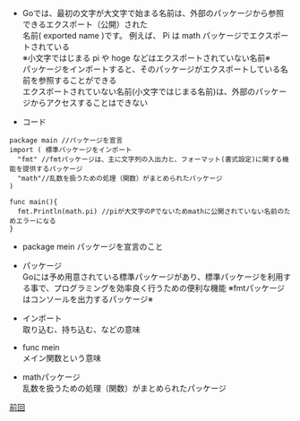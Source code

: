 - Goでは、最初の文字が大文字で始まる名前は、外部のパッケージから参照できるエクスポート（公開）された<br>
  名前( exported name )です。 例えば、 Pi は math パッケージでエクスポートされている<br>
  ※小文字ではじまる pi や hoge などはエクスポートされていない名前※<br>
  パッケージをインポートすると、そのパッケージがエクスポートしている名前を参照することができる<br>
  エクスポートされていない名前(小文字ではじまる名前)は、外部のパッケージからアクセスすることはできない<br>
  
- コード
```
package main //パッケージを宣言
import ( 標準パッケージをインポート
  "fmt" //fmtパッケージは、主に文字列の入出力と、フォーマット(書式設定)に関する機能を提供するパッケージ
  "math"//乱数を扱うための処理（関数）がまとめられたパッケージ
)

func main(){
  fmt.Println(math.pi) //piが大文字のPでないためmathに公開されていない名前のためエラーになる
}
```
- package mein
 パッケージを宣言のこと
 
- パッケージ<br>
 Goには予め用意されている標準パッケージがあり、標準パッケージを利用する事で、プログラミングを効率良く行うための便利な機能
 ※fmtパッケージはコンソールを出力するパッケージ※
  
- インポート　<br>
取り込む、持ち込む、などの意味
 
- func mein<br>
 メイン関数という意味
    
- mathパッケージ<br>
乱数を扱うための処理（関数）がまとめられたパッケージ<br>

<a href="https://github.com/morimotoyuuki111/Go2/blob/main/imports.md">前回</a>




